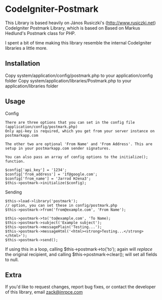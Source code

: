 CodeIgniter-Postmark
=========================

This Library is based heavily on János Rusiczki's (http://www.rusiczki.net) CodeIgniter Postmark Library, which is based on Based on Markus Hedlund's Postmark class for PHP. 

I spent a bit of time making this library resemble the internal CodeIgniter libraries a little more.

Installation
------------

Copy system/application/config/postmark.php to your application/config folder
Copy system/application/libraries/Postmark.php to your application/libraries folder

Usage
------

Config
	
	There are three options that you can set in the config file (application/config/postmark.php)
	Only api-key is required, which you get from your server instance on postmarkapp.com
	
	The other two are optional 'From Name' and 'From Address'. This are setup in your postmarkapp.com sender signatures.
	
	You can also pass an array of config options to the initialize(); function. 
	
	$config['api_key'] = '1234';
	$config['from_address'] = '1f@google.com';
	$config['from_name'] = 'Jarrod HJena3';
	$this->postmark->initialize($config);

Sending

    $this->load->library('postmark');
	// option, you can set these in config/postmark.php
    $this->postmark->from('from@example.com', 'From Name');

    $this->postmark->to('to@example.com', 'To Name);
    $this->postmark->subject('Example subject');
    $this->postmark->messagePlain('Testing...');
    $this->postmark->messageHtml('<html><strong>Testing...</strong></html>');
    $this->postmark->send();
	
If using this in a loop, calling $this->postmark->to('to'); again will *replace* the original recipient, and calling $this->postmark->clear(); will set all fields to null. 

Extra
-----

If you'd like to request changes, report bug fixes, or contact
the developer of this library, email <zack@inrpce.com>
